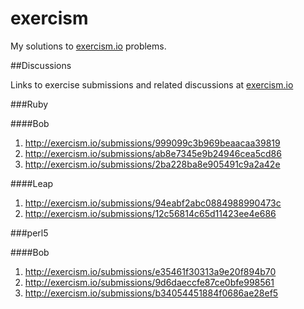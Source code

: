 exercism
========

My solutions to [exercism.io](http://exercism.io) problems.

##Discussions

Links to exercise submissions and related discussions at [exercism.io](http://exercism.io) 

###Ruby

####Bob

1. http://exercism.io/submissions/999099c3b969beaacaa39819
2. http://exercism.io/submissions/ab8e7345e9b24946cea5cd86
3. http://exercism.io/submissions/2ba228ba8e905491c9a2a42e

####Leap

1. http://exercism.io/submissions/94eabf2abc0884988990473c
2. http://exercism.io/submissions/12c56814c65d11423ee4e686

###perl5

####Bob

1. http://exercism.io/submissions/e35461f30313a9e20f894b70
2. http://exercism.io/submissions/9d6daeccfe87ce0bfe998561
3. http://exercism.io/submissions/b34054451884f0686ae28ef5
